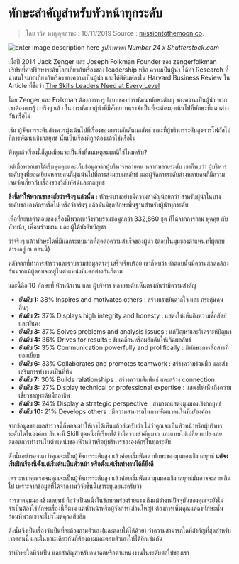 ทักษะสำคัญสำหรับหัวหน้าทุกระดับ
===
> โดย รวิศ หาญอุตสาหะ : 16/11/2019 Source : [missiontothemoon.co](https://missiontothemoon.co/the-skills-leaders/).

![enter image description here](https://s3-ap-southeast-1.amazonaws.com/mission-to-the-moon/wp-content/uploads/2019/11/16163719/Man-with-lamp-walking-featured.jpg)
*รูปภาพจาก Number 24 x Shutterstock.com*

เมื่อปี 2014 Jack Zenger และ Joseph Folkman Founder ของ zengerfolkman บริษัทที่คำปรึกษาระดับโลกเกี่ยวกับเรื่องของ leadership หรือ ความเป็นผู้นำ ได้ทำ Research ที่น่าสนใจมากเกี่ยวกับเรื่องของความเป็นผู้นำ และได้ตีพิมพ์ลงใน Harvard Business Review ใน Article ที่ชื่อว่า  [The Skills Leaders Need at Every Level](https://hbr.org/2014/07/the-skills-leaders-need-at-every-level)

โดย Zenger และ Folkman ต้องการหารูปแบบของการพัฒนาทักษะต่างๆ ของความเป็นผู้นำ พวกเขาต้องการรู้ว่าจริงๆ แล้ว ในการพัฒนาผู้นำที่มีศักยภาพเราจำเป็นที่จะต้องมุ่งเน้นไปที่ทักษะที่แตกต่างกันหรือไม่

เช่น ผู้จัดการระดับล่างควรมุ่งเน้นไปที่เรื่องของการผลักดันผลลัพธ์ ขณะที่ผู้บริหารระดับสูงควรโฟกัสไปที่การพัฒนาเชิงกลยุทธ์ นั้นเป็นเรื่องที่ถูกต้องแล้วใช่หรือไม่

ฟังดูแล้วเรื่องนี้ก็ดูเหมือนจะเป็นสิ่งที่สมเหตุสมผลดีใช่ไหมครับ?

แต่เมื่อพวกเขาได้เริ่มพูดคุยและเก็บข้อมูลจากผู้บริหารหลายคน หลากหลายระดับ เขาก็พบว่า ผู้บริหารระดับสูงที่ยอดเยี่ยมหลายคนก็มุ่งเน้นไปที่การส่งมอบผลลัทธ์ และผู้จัดการระดับล่างหลายคนก็มีความเจนจัดเกี่ยวกับเรื่องของวิสัยทัศน์และกลยุทธ์

**สิ่งนี้ทำให้พวกเขาสงสัยว่าจริงๆ แล้วนั้น :**  ทักษะบางอย่างมีความสำคัญน้อยกว่า สำหรับผู้นำในบางระดับขององค์กรหรือไม่ หรือว่าจริงๆ แล้วมันมีชุดทักษะพื้นฐานสำหรับผู้นำทุกระดับ

เพื่อที่จะหาคำตอบของเรื่องนี้พวกเขาจึงรวบรวมข้อมูลกว่า 332,860 ชุด ที่ได้จากการถาม พูดคุย กับ หัวหน้า, เพื่อนร่วมงาน และ ผู้ใต้บังคับบัญชา

ว่าจริงๆ แล้วทักษะใดที่มีผลกระทบมากที่สุดต่อความสำเร็จของผู้นำ (ตอบในมุมของตำแหน่งที่ผู้ตอบดำรงอยู่ ณ ตอนนี้)

หลังจากที่ทำการสำรวจและรวบรวมข้อมูลต่างๆ เสร็จเรียบร้อย เขาก็พบว่า คำตอบนั้นมีความสอดคล้องกันมากแม้ผู้ตอบจะอยู่ในตำแหน่งที่แตกต่างกันก็ตาม

และนี้คือ 10 ทักษะที่ หัวหน้างาน และ ผู้บริหาร หลายระดับเห็นตรงกันว่ามีความสำคัญ

-   **อันดับ 1:**  38% Inspires and motivates others : สร้างแรงบันดาลใจ และ กระตุ้นคนอื่นๆ
-   **อันดับ 2:**  37% Displays high integrity and honesty : แสดงให้เห็นถึงความซื่อสัตย์และมั่นคง
-   **อันดับ 3:**  37% Solves problems and analysis issues : แก้ปัญหาและวิเคราะห์ปัญหา
-   **อันดับ 4:**  36% Drives for results : ขับเคลื่อนหรือผลักดันให้เกิดผลลัทธ์
-   **อันดับ 5:**  35% Communication powerfully and prolifically : มีทักษะการสื่อสารที่ยอดเยี่ยม
-   **อันดับ 6:**  33% Collaborates and promotes teamwork : สร้างความร่วมมือ และส่งเสริมการทำงานเป็นที่ทีม
-   **อันดับ 7:**  30% Builds ralationships : สร้างความสัมพันธ์ และสร้าง connection
-   **อันดับ 8:**  27% Display technical or professional expertise : แสดงให้เห็นถึงความเชี่ยวชาญระดับมืออาชีพ
-   **อันดับ 9:**  24% Display a strategic perspective : สามารถแสดงมุมมองเชิงกลยุทธ์
-   **อันดับ 10:**  21% Develops others : มีความสามารถในการพัฒนาคนในทีม/องค์กร

จากข้อมูลของผลสำรวจนี้ก็พอจะทำให้เราได้เห็นแล้วล่ะครับว่า ไม่ว่าคุณจะเป็นหัวหน้าหรือผู้บริหารระดับใดในองค์กร มันจะมี Skill ชุดหนึ่งที่เรียกได้ว่ามีความสำคัญมาก และแทบไม่เปลี่ยนแปลงเลย ตลอดการทำงานในตำแหน่งของหัวหน้าหรือผู้บริหารขององค์กรในทุกระดับ

ดังนั้นอย่ารอจนกว่าคุณจะเป็นผู้จัดการระดับสูง แล้วค่อยเริ่มพัฒนาทักษะของมุมมองเชิงกลยุทธ์  **แต่จงเริ่มฝึกเรื่องนี้ตั้งแต่เริ่มต้นเป็นหัวหน้า หรือตั้งแต่เริ่มทำงานได้ก็ยิ่งดี**

เพราะหากคุณรอจนคุณจะเป็นผู้จัดการระดับสูง แล้วค่อยเริ่มพัฒนามุมมองเชิงกลยุทธ์มันอาจจะสายเกินไป เพราะจากข้อมูลที่ได้จากงานวิจัยชิ้นนี้เขาระบุเลยนะครับว่า

การขาดมุมมองเชิงกลยุทธ์ ถือว่าเป็นหนึ่งในข้อบกพร่องร้ายแรง ถึงแม้ว่างานปัจจุบันของคุณจะยังไม่จำเป็นต้องใช้ทักษะเรื่องนี้ก็ตาม แต่หัวหน้าหรือผู้จัดการ(ส่วนใหญ่) ต้องการเห็นคุณแสดงทักษะนั้นก่อนที่พวกเขาจะโปรโมตคุณเสียอีก

ดังนั้นจึงเป็นเรื่องจำเป็นที่จะต้องถามตัวเอง(และตอบให้ได้ด้วย) ว่าความสามารถใดที่สำคัญที่สุดสำหรับเราตอนนี้ และในขณะเดียวกันก็ต้องถามและตอบตัวเองให้ได้อีกเช่นกัน

ว่าทักษะใดที่จำเป็น และสำคัญสำหรับอนาคตหรือตำแหน่งงานในระดับต่อไปของเรา

<!--stackedit_data:
eyJoaXN0b3J5IjpbLTE2MzM5NjI0NDFdfQ==
-->